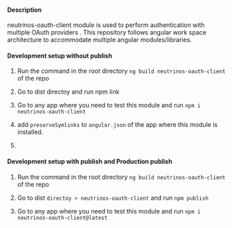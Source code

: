 #### Description
neutrinos-oauth-client module is used to perform authentication with multiple OAuth providers . This repository follows angular work space architecture to accommodate multiple angular modules/libraries.

#### Development setup without publish

1. Run the command in the root directory `ng build neutrinos-oauth-client` of the repo

2. Go to dist directoy and run npm link

3. Go to any app where you need to test this module and  run `npm i neutrinos-oauth-client`

4. add `preserveSymlinks` to `angular.json` of the app where this module is installed.
5. 
#### Development setup with publish and Production publish

1. Run the command in the root directory `ng build neutrinos-oauth-client` of the repo

2. Go to dist `directoy > neutrinos-oauth-client` and run `npm publish`

3. Go to any app where you need to test this module and  run `npm i neutrinos-oauth-client@latest`
